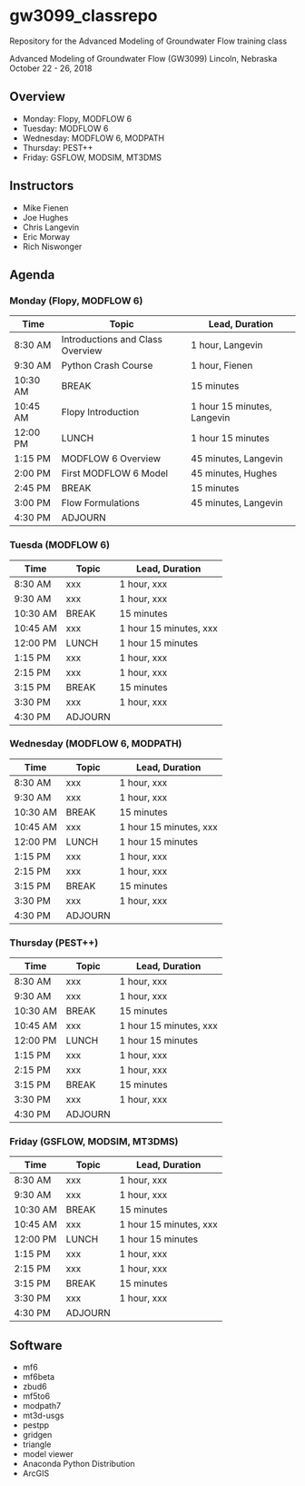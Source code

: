 # gw3099_classrepo
Repository for the Advanced Modeling of Groundwater Flow training class

Advanced Modeling of Groundwater Flow (GW3099)
Lincoln, Nebraska
October 22 - 26, 2018

## Overview
* Monday: Flopy, MODFLOW 6
* Tuesday: MODFLOW 6
* Wednesday: MODFLOW 6, MODPATH
* Thursday: PEST++
* Friday: GSFLOW, MODSIM, MT3DMS

## Instructors
* Mike Fienen
* Joe Hughes 
* Chris Langevin
* Eric Morway
* Rich Niswonger

## Agenda

### Monday (Flopy, MODFLOW 6)

|Time      |Topic                            |Lead, Duration              |
|----------|---------------------------------|----------------------------|
|8:30 AM   |Introductions and Class Overview |1 hour, Langevin            |
|9:30 AM   |Python Crash Course              |1 hour, Fienen              |
|10:30 AM  |BREAK                            |15 minutes                  |
|10:45 AM  |Flopy Introduction               |1 hour 15 minutes, Langevin |
|12:00 PM  |LUNCH                            |1 hour 15 minutes           |
|1:15 PM   |MODFLOW 6 Overview               |45 minutes, Langevin        |
|2:00 PM   |First MODFLOW 6 Model            |45 minutes, Hughes          |
|2:45 PM   |BREAK                            |15 minutes                  |
|3:00 PM   |Flow Formulations                |45 minutes, Langevin        |
|4:30 PM   |ADJOURN                          |                            |

### Tuesda (MODFLOW 6)

|Time     |Topic        |Lead, Duration        |
|---------|-------------|----------------------|
|8:30 AM	|xxx					|1 hour, xxx           |
|9:30 AM 	|xxx					|1 hour, xxx           |
|10:30 AM	|BREAK				|15 minutes            |
|10:45 AM	|xxx					|1 hour 15 minutes, xxx|
|12:00 PM	|LUNCH				|1 hour 15 minutes     |
|1:15 PM	|xxx					|1 hour, xxx           |
|2:15 PM	|xxx					|1 hour, xxx           |
|3:15 PM  |BREAK				|15 minutes            |
|3:30 PM	|xxx					|1 hour, xxx           |
|4:30 PM	|ADJOURN      |                      | 

### Wednesday (MODFLOW 6, MODPATH)

|Time     |Topic        |Lead, Duration        |
|---------|-------------|----------------------|
|8:30 AM	|xxx					|1 hour, xxx           |
|9:30 AM 	|xxx					|1 hour, xxx           |
|10:30 AM	|BREAK				|15 minutes            |
|10:45 AM	|xxx					|1 hour 15 minutes, xxx|
|12:00 PM	|LUNCH				|1 hour 15 minutes     |
|1:15 PM	|xxx					|1 hour, xxx           |
|2:15 PM	|xxx					|1 hour, xxx           |
|3:15 PM  |BREAK				|15 minutes            |
|3:30 PM	|xxx					|1 hour, xxx           |
|4:30 PM	|ADJOURN      |                      | 

### Thursday (PEST++)

|Time     |Topic        |Lead, Duration        |
|---------|-------------|----------------------|
|8:30 AM	|xxx					|1 hour, xxx           |
|9:30 AM 	|xxx					|1 hour, xxx           |
|10:30 AM	|BREAK				|15 minutes            |
|10:45 AM	|xxx					|1 hour 15 minutes, xxx|
|12:00 PM	|LUNCH				|1 hour 15 minutes     |
|1:15 PM	|xxx					|1 hour, xxx           |
|2:15 PM	|xxx					|1 hour, xxx           |
|3:15 PM  |BREAK				|15 minutes            |
|3:30 PM	|xxx					|1 hour, xxx           |
|4:30 PM	|ADJOURN      |                      | 

### Friday (GSFLOW, MODSIM, MT3DMS)

|Time     |Topic        |Lead, Duration        |
|---------|-------------|----------------------|
|8:30 AM	|xxx					|1 hour, xxx           |
|9:30 AM 	|xxx					|1 hour, xxx           |
|10:30 AM	|BREAK				|15 minutes            |
|10:45 AM	|xxx					|1 hour 15 minutes, xxx|
|12:00 PM	|LUNCH				|1 hour 15 minutes     |
|1:15 PM	|xxx					|1 hour, xxx           |
|2:15 PM	|xxx					|1 hour, xxx           |
|3:15 PM  |BREAK				|15 minutes            |
|3:30 PM	|xxx					|1 hour, xxx           |
|4:30 PM	|ADJOURN      |                      | 

## Software

* mf6
* mf6beta
* zbud6
* mf5to6
* modpath7
* mt3d-usgs
* pestpp
* gridgen
* triangle
* model viewer
* Anaconda Python Distribution
* ArcGIS
